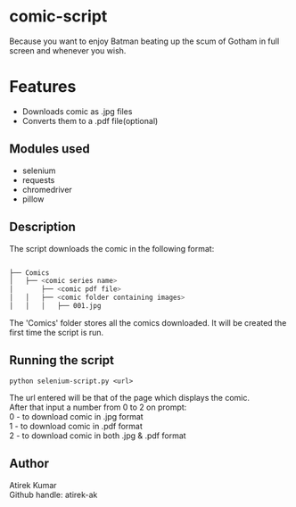 # comic-script
Because you want to enjoy Batman beating up the scum of Gotham in full screen and whenever you wish.  

# Features  
* Downloads comic as .jpg files  
* Converts them to a .pdf file(optional)

## Modules used  
* selenium  
* requests  
* chromedriver  
* pillow  

## Description  
The script downloads the comic in the following format:  
```bash

├── Comics
│   ├── <comic series name>
│       ├── <comic pdf file>
│   │   ├── <comic folder containing images>
│   │   │   ├── 001.jpg
```  
The 'Comics' folder stores all the comics downloaded. It will be created the first time the script is run.  

## Running the script  
```
python selenium-script.py <url>
```
The url entered will be that of the page which displays the comic.   
After that input a number from 0 to 2 on prompt:  
0 - to download comic in .jpg format  
1 - to download comic in .pdf format  
2 - to download comic in both .jpg & .pdf format  

## Author  
Atirek Kumar  
Github handle: atirek-ak
